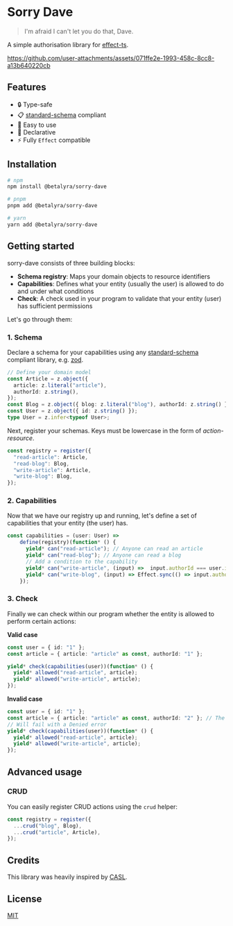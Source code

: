 # Sorry Dave

> I'm afraid I can't let you do that, Dave.

A simple authorisation library for [effect-ts](https://effect.website).



https://github.com/user-attachments/assets/071ffe2e-1993-458c-8cc8-a13b640220cb



## Features

* 🔒 Type-safe
* 📋 [standard-schema](https://github.com/standard-schema/standard-schema) compliant
* 🚀 Easy to use
* 📝 Declarative
* ⚡ Fully `Effect` compatible
 
 ## Installation

```bash
# npm
npm install @betalyra/sorry-dave

# pnpm
pnpm add @betalyra/sorry-dave

# yarn
yarn add @betalyra/sorry-dave
```

## Getting started

sorry-dave consists of three building blocks:

* **Schema registry**: Maps your domain objects to resource identifiers
* **Capabilities**: Defines what your entity (usually the user) is allowed to do and under what conditions
* **Check**: A check used in your program to validate that your entity (user) has sufficient permissions

Let's go through them:

### 1. Schema

Declare a schema for your capabilities using any [standard-schema](https://github.com/standard-schema/standard-schema) compliant library, e.g. [zod](https://zod.dev/).

```ts
// Define your domain model
const Article = z.object({
  article: z.literal("article"),
  authorId: z.string(),
});
const Blog = z.object({ blog: z.literal("blog"), authorId: z.string() });
const User = z.object({ id: z.string() });
type User = z.infer<typeof User>;
``` 

Next, register your schemas. Keys must be lowercase in the form of *action-resource*.

```ts
const registry = register({
  "read-article": Article,
  "read-blog": Blog,
  "write-article": Article,
  "write-blog": Blog,
});
```

### 2. Capabilities

Now that we have our registry up and running, let's define a set of capabilities that your entity (the user) has.
```ts
const capabilities = (user: User) =>
    define(registry)(function* () {
      yield* can("read-article"); // Anyone can read an article
      yield* can("read-blog"); // Anyone can read a blog
      // Add a condition to the capability
      yield* can("write-article", (input) =>  input.authorId === user.id); // Only the author can write an article
      yield* can("write-blog", (input) => Effect.sync(() => input.authorId === user.id)); // You can also use Effects in conditions
    });
```

### 3. Check

Finally we can check within our program whether the entity is allowed to perform certain actions:

**Valid case**
```ts
const user = { id: "1" };
const article = { article: "article" as const, authorId: "1" };

yield* check(capabilities(user))(function* () {
  yield* allowed("read-article", article);
  yield* allowed("write-article", article);
});
```

**Invalid case**
```ts
const user = { id: "1" };
const article = { article: "article" as const, authorId: "2" }; // The authorId does not match the user's id
// Will fail with a Denied error
yield* check(capabilities(user))(function* () {
  yield* allowed("read-article", article);
  yield* allowed("write-article", article);
});
```

## Advanced usage

### CRUD
You can easily register CRUD actions using the `crud` helper:
```ts
const registry = register({
  ...crud("blog", Blog),
  ...crud("article", Article),
});
```

## Credits

This library was heavily inspired by [CASL](https://casl.js.org/v6/en/).

## License

[MIT](./LICENSE.md)
